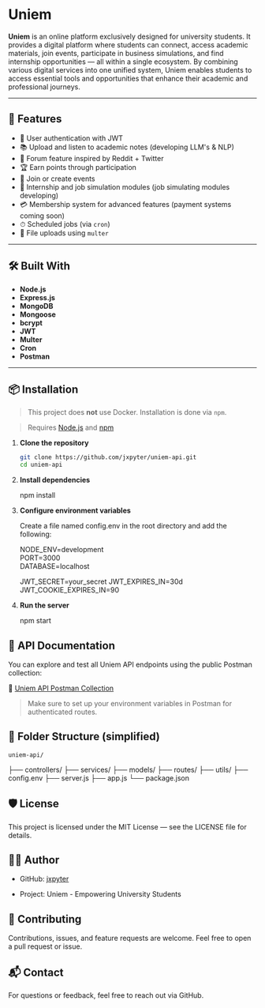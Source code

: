 # Uniem

**Uniem** is an online platform exclusively designed for university students. It provides a digital platform where students can connect, access academic materials, join events, participate in business simulations, and find internship opportunities — all within a single ecosystem. By combining various digital services into one unified system, Uniem enables students to access essential tools and opportunities that enhance their academic and professional journeys.

---

## 🚀 Features

- 🔐 User authentication with JWT
- 📚 Upload and listen to academic notes (developing LLM's & NLP)
- 🧠 Forum feature inspired by Reddit + Twitter
- 🏆 Earn points through participation
- 📅 Join or create events
- 💼 Internship and job simulation modules (job simulating modules developing)
- 💳 Membership system for advanced features (payment systems coming soon)
- ⏱ Scheduled jobs (via `cron`)
- 📁 File uploads using `multer`

---

## 🛠️ Built With

- **Node.js**
- **Express.js**
- **MongoDB**
- **Mongoose**
- **bcrypt**
- **JWT**
- **Multer**
- **Cron**
- **Postman**

---

## 📦 Installation

> This project does **not** use Docker. Installation is done via `npm`.

> Requires [Node.js](https://nodejs.org/) and [npm](https://www.npmjs.com/)

1. **Clone the repository**

   ```bash
   git clone https://github.com/jxpyter/uniem-api.git
   cd uniem-api
   ```

2. **Install dependencies**

   npm install

3. **Configure environment variables**

   Create a file named config.env in the root directory and add the following:

   NODE_ENV=development<br>PORT=3000<br>DATABASE=localhost

   JWT_SECRET=your_secret
   JWT_EXPIRES_IN=30d
   JWT_COOKIE_EXPIRES_IN=90


5. **Run the server**

   npm start

## 📑 API Documentation

You can explore and test all Uniem API endpoints using the public Postman collection:

🔗 [Uniem API Postman Collection](https://www.postman.com/jxpyter/workspace/my-workspace/collection/31979414-ab191bb6-aaee-4ed5-8e32-0489db7505b1)

> Make sure to set up your environment variables in Postman for authenticated routes.

## 📂 Folder Structure (simplified)

    uniem-api/

├── controllers/
├── services/
├── models/
├── routes/
├── utils/
├── config.env
├── server.js
├── app.js
└── package.json

## 🛡 License

This project is licensed under the MIT License — see the LICENSE file for details.

## 👨‍💻 Author

- GitHub: [jxpyter](https://github.com/jxpyter)

- Project: Uniem - Empowering University Students

## 🤝 Contributing

Contributions, issues, and feature requests are welcome.
Feel free to open a pull request or issue.

## 📬 Contact

For questions or feedback, feel free to reach out via GitHub.
